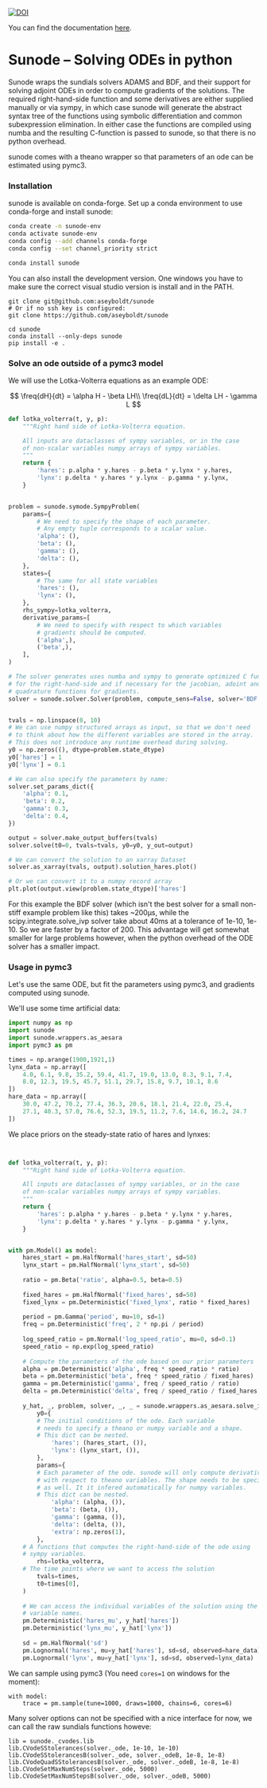 [![DOI](https://zenodo.org/badge/DOI/10.5281/zenodo.4058330.svg)](https://doi.org/10.5281/zenodo.4058330)


You can find the documentation [here](https://sunode.readthedocs.io/en/latest/index.html).

# Sunode – Solving ODEs in python

Sunode wraps the sundials solvers ADAMS and BDF, and their support for solving
adjoint ODEs in order to compute gradients of the solutions.  The required
right-hand-side function and some derivatives are either supplied manually or
via sympy, in which case sunode will generate the abstract syntax tree of the
functions using symbolic differentiation and common subexpression elimination.
In either case the functions are compiled using numba and the resulting
C-function is passed to sunode, so that there is no python overhead.

sunode comes with a theano wrapper so that parameters of an ode can be estimated
using pymc3.

### Installation
sunode is available on conda-forge. Set up a conda environment to use conda-forge
and install sunode:
```bash
conda create -n sunode-env
conda activate sunode-env
conda config --add channels conda-forge
conda config --set channel_priority strict

conda install sunode
```

You can also install the development version. One windows you have to make
sure the correct visual studio version is install and in the PATH.
```
git clone git@github.com:aseyboldt/sunode
# Or if no ssh key is configured:
git clone https://github.com/aseyboldt/sunode

cd sunode
conda install --only-deps sunode
pip install -e .
```

### Solve an ode outside of a pymc3 model

We will use the Lotka-Volterra equations as an example ODE:

$$
\freq{dH}{dt} = \alpha H - \beta LH\\
\freq{dL}{dt} = \delta LH - \gamma L
$$

```python
def lotka_volterra(t, y, p):
    """Right hand side of Lotka-Volterra equation.

    All inputs are dataclasses of sympy variables, or in the case
    of non-scalar variables numpy arrays of sympy variables.
    """
    return {
        'hares': p.alpha * y.hares - p.beta * y.lynx * y.hares,
        'lynx': p.delta * y.hares * y.lynx - p.gamma * y.lynx,
    }


problem = sunode.symode.SympyProblem(
    params={
        # We need to specify the shape of each parameter.
        # Any empty tuple corresponds to a scalar value.
        'alpha': (),
        'beta': (),
        'gamma': (),
        'delta': (),
    },
    states={
        # The same for all state variables
        'hares': (),
        'lynx': (),
    },
    rhs_sympy=lotka_volterra,
    derivative_params=[
        # We need to specify with respect to which variables
        # gradients should be computed.
        ('alpha',),
        ('beta',),
    ],
)

# The solver generates uses numba and sympy to generate optimized C functions
# for the right-hand-side and if necessary for the jacobian, adoint and
# quadrature functions for gradients.
solver = sunode.solver.Solver(problem, compute_sens=False, solver='BDF')


tvals = np.linspace(0, 10)
# We can use numpy structured arrays as input, so that we don't need
# to think about how the different variables are stored in the array.
# This does not introduce any runtime overhead during solving.
y0 = np.zeros((), dtype=problem.state_dtype)
y0['hares'] = 1
y0['lynx'] = 0.1

# We can also specify the parameters by name:
solver.set_params_dict({
    'alpha': 0.1,
    'beta': 0.2,
    'gamma': 0.3,
    'delta': 0.4,
})

output = solver.make_output_buffers(tvals)
solver.solve(t0=0, tvals=tvals, y0=y0, y_out=output)

# We can convert the solution to an xarray Dataset
solver.as_xarray(tvals, output).solution_hares.plot()

# Or we can convert it to a numpy record array
plt.plot(output.view(problem.state_dtype)['hares']
```

For this example the BDF solver (which isn't the best solver for a small non-stiff
example problem like this) takes ~200μs, while the scipy.integrate.solve_ivp solver
take about 40ms at a tolerance of 1e-10, 1e-10. So we are faster by a factor of 200.
This advantage will get somewhat smaller for large problems however, when the
python overhead of the ODE solver has a smaller impact.

### Usage in pymc3

Let's use the same ODE, but fit the parameters using pymc3, and gradients
computed using sunode.

We'll use some time artificial data:
```python
import numpy as np
import sunode
import sunode.wrappers.as_aesara
import pymc3 as pm

times = np.arange(1900,1921,1)
lynx_data = np.array([
    4.0, 6.1, 9.8, 35.2, 59.4, 41.7, 19.0, 13.0, 8.3, 9.1, 7.4,
    8.0, 12.3, 19.5, 45.7, 51.1, 29.7, 15.8, 9.7, 10.1, 8.6
])
hare_data = np.array([
    30.0, 47.2, 70.2, 77.4, 36.3, 20.6, 18.1, 21.4, 22.0, 25.4,
    27.1, 40.3, 57.0, 76.6, 52.3, 19.5, 11.2, 7.6, 14.6, 16.2, 24.7
])
```

We place priors on the steady-state ratio of hares and lynxes:

```python


def lotka_volterra(t, y, p):
    """Right hand side of Lotka-Volterra equation.

    All inputs are dataclasses of sympy variables, or in the case
    of non-scalar variables numpy arrays of sympy variables.
    """
    return {
        'hares': p.alpha * y.hares - p.beta * y.lynx * y.hares,
        'lynx': p.delta * y.hares * y.lynx - p.gamma * y.lynx,
    }


with pm.Model() as model:
    hares_start = pm.HalfNormal('hares_start', sd=50)
    lynx_start = pm.HalfNormal('lynx_start', sd=50)
    
    ratio = pm.Beta('ratio', alpha=0.5, beta=0.5)
        
    fixed_hares = pm.HalfNormal('fixed_hares', sd=50)
    fixed_lynx = pm.Deterministic('fixed_lynx', ratio * fixed_hares)
    
    period = pm.Gamma('period', mu=10, sd=1)
    freq = pm.Deterministic('freq', 2 * np.pi / period)
    
    log_speed_ratio = pm.Normal('log_speed_ratio', mu=0, sd=0.1)
    speed_ratio = np.exp(log_speed_ratio)
    
    # Compute the parameters of the ode based on our prior parameters
    alpha = pm.Deterministic('alpha', freq * speed_ratio * ratio)
    beta = pm.Deterministic('beta', freq * speed_ratio / fixed_hares)
    gamma = pm.Deterministic('gamma', freq / speed_ratio / ratio)
    delta = pm.Deterministic('delta', freq / speed_ratio / fixed_hares / ratio)
    
    y_hat, _, problem, solver, _, _ = sunode.wrappers.as_aesara.solve_ivp(
        y0={
	    # The initial conditions of the ode. Each variable
	    # needs to specify a theano or numpy variable and a shape.
	    # This dict can be nested.
            'hares': (hares_start, ()),
            'lynx': (lynx_start, ()),
        },
        params={
	    # Each parameter of the ode. sunode will only compute derivatives
	    # with respect to theano variables. The shape needs to be specified
	    # as well. It it infered automatically for numpy variables.
	    # This dict can be nested.
            'alpha': (alpha, ()),
            'beta': (beta, ()),
            'gamma': (gamma, ()),
            'delta': (delta, ()),
            'extra': np.zeros(1),
        },
	# A functions that computes the right-hand-side of the ode using
	# sympy variables.
        rhs=lotka_volterra,
	# The time points where we want to access the solution
        tvals=times,
        t0=times[0],
    )
    
    # We can access the individual variables of the solution using the
    # variable names.
    pm.Deterministic('hares_mu', y_hat['hares'])
    pm.Deterministic('lynx_mu', y_hat['lynx'])
    
    sd = pm.HalfNormal('sd')
    pm.Lognormal('hares', mu=y_hat['hares'], sd=sd, observed=hare_data)
    pm.Lognormal('lynx', mu=y_hat['lynx'], sd=sd, observed=lynx_data)
```

We can sample using pymc3 (You need `cores=1` on windows for the moment):
```
with model:
    trace = pm.sample(tune=1000, draws=1000, chains=6, cores=6)
```

Many solver options can not be specified with a nice interface for now,
we can call the raw sundials functions howeve:

```
lib = sunode._cvodes.lib
lib.CVodeSStolerances(solver._ode, 1e-10, 1e-10)
lib.CVodeSStolerancesB(solver._ode, solver._odeB, 1e-8, 1e-8)
lib.CVodeQuadSStolerancesB(solver._ode, solver._odeB, 1e-8, 1e-8)
lib.CVodeSetMaxNumSteps(solver._ode, 5000)
lib.CVodeSetMaxNumStepsB(solver._ode, solver._odeB, 5000)
```
